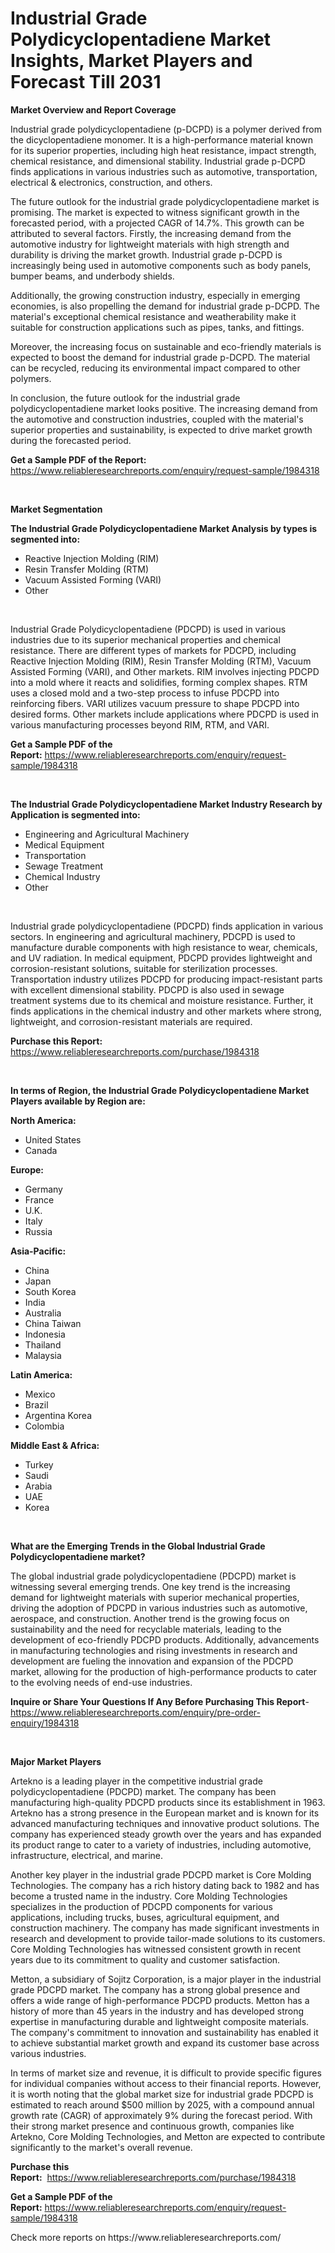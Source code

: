 <p><h1>Industrial Grade Polydicyclopentadiene Market Insights, Market Players and Forecast Till 2031</h1></p><p><strong>Market Overview and Report Coverage</strong></p>
<p><p>Industrial grade polydicyclopentadiene (p-DCPD) is a polymer derived from the dicyclopentadiene monomer. It is a high-performance material known for its superior properties, including high heat resistance, impact strength, chemical resistance, and dimensional stability. Industrial grade p-DCPD finds applications in various industries such as automotive, transportation, electrical & electronics, construction, and others.</p><p>The future outlook for the industrial grade polydicyclopentadiene market is promising. The market is expected to witness significant growth in the forecasted period, with a projected CAGR of 14.7%. This growth can be attributed to several factors. Firstly, the increasing demand from the automotive industry for lightweight materials with high strength and durability is driving the market growth. Industrial grade p-DCPD is increasingly being used in automotive components such as body panels, bumper beams, and underbody shields.</p><p>Additionally, the growing construction industry, especially in emerging economies, is also propelling the demand for industrial grade p-DCPD. The material's exceptional chemical resistance and weatherability make it suitable for construction applications such as pipes, tanks, and fittings.</p><p>Moreover, the increasing focus on sustainable and eco-friendly materials is expected to boost the demand for industrial grade p-DCPD. The material can be recycled, reducing its environmental impact compared to other polymers.</p><p>In conclusion, the future outlook for the industrial grade polydicyclopentadiene market looks positive. The increasing demand from the automotive and construction industries, coupled with the material's superior properties and sustainability, is expected to drive market growth during the forecasted period.</p></p>
<p><strong>Get a Sample PDF of the Report:</strong> <a href="https://www.reliableresearchreports.com/enquiry/request-sample/1984318">https://www.reliableresearchreports.com/enquiry/request-sample/1984318</a></p>
<p>&nbsp;</p>
<p><strong>Market Segmentation</strong></p>
<p><strong>The Industrial Grade Polydicyclopentadiene Market Analysis by types is segmented into:</strong></p>
<p><ul><li>Reactive Injection Molding (RIM)</li><li>Resin Transfer Molding (RTM)</li><li>Vacuum Assisted Forming (VARI)</li><li>Other</li></ul></p>
<p>&nbsp;</p>
<p><p>Industrial Grade Polydicyclopentadiene (PDCPD) is used in various industries due to its superior mechanical properties and chemical resistance. There are different types of markets for PDCPD, including Reactive Injection Molding (RIM), Resin Transfer Molding (RTM), Vacuum Assisted Forming (VARI), and Other markets. RIM involves injecting PDCPD into a mold where it reacts and solidifies, forming complex shapes. RTM uses a closed mold and a two-step process to infuse PDCPD into reinforcing fibers. VARI utilizes vacuum pressure to shape PDCPD into desired forms. Other markets include applications where PDCPD is used in various manufacturing processes beyond RIM, RTM, and VARI.</p></p>
<p><strong>Get a Sample PDF of the Report:</strong>&nbsp;<a href="https://www.reliableresearchreports.com/enquiry/request-sample/1984318">https://www.reliableresearchreports.com/enquiry/request-sample/1984318</a></p>
<p>&nbsp;</p>
<p><strong>The Industrial Grade Polydicyclopentadiene Market Industry Research by Application is segmented into:</strong></p>
<p><ul><li>Engineering and Agricultural Machinery</li><li>Medical Equipment</li><li>Transportation</li><li>Sewage Treatment</li><li>Chemical Industry</li><li>Other</li></ul></p>
<p>&nbsp;</p>
<p><p>Industrial grade polydicyclopentadiene (PDCPD) finds application in various sectors. In engineering and agricultural machinery, PDCPD is used to manufacture durable components with high resistance to wear, chemicals, and UV radiation. In medical equipment, PDCPD provides lightweight and corrosion-resistant solutions, suitable for sterilization processes. Transportation industry utilizes PDCPD for producing impact-resistant parts with excellent dimensional stability. PDCPD is also used in sewage treatment systems due to its chemical and moisture resistance. Further, it finds applications in the chemical industry and other markets where strong, lightweight, and corrosion-resistant materials are required.</p></p>
<p><strong>Purchase this Report:</strong>&nbsp; <a href="https://www.reliableresearchreports.com/purchase/1984318">https://www.reliableresearchreports.com/purchase/1984318</a></p>
<p>&nbsp;</p>
<p><strong>In terms of Region, the Industrial Grade Polydicyclopentadiene Market Players available by Region are:</strong></p>
<p>
    <p> <strong> North America: </strong>
        <ul>
            <li>United States</li>
            <li>Canada</li>
        </ul>
        </p> 
    <p> <strong> Europe: </strong>
        <ul>
            <li>Germany</li>
            <li>France</li>
            <li>U.K.</li>
            <li>Italy</li>
            <li>Russia</li>
        </ul>
        </p> 
    <p> <strong> Asia-Pacific: </strong>
        <ul>
            <li>China</li>
            <li>Japan</li>
            <li>South Korea</li>
            <li>India</li>
            <li>Australia</li>
            <li>China Taiwan</li>
            <li>Indonesia</li>
            <li>Thailand</li>
            <li>Malaysia</li>
        </ul>
        </p> 
    <p> <strong> Latin America: </strong>
        <ul>
            <li>Mexico</li>
            <li>Brazil</li>
            <li>Argentina Korea</li>
            <li>Colombia</li>
        </ul>
        </p> 
    <p> <strong> Middle East & Africa: </strong>
        <ul>
            <li>Turkey</li>
            <li>Saudi</li>
            <li>Arabia</li>
            <li>UAE</li>
            <li>Korea</li>
        </ul>
    </p>
    </p>
<p>&nbsp;</p>
<p><strong>What are the Emerging Trends in the Global Industrial Grade Polydicyclopentadiene market?</strong></p>
<p><p>The global industrial grade polydicyclopentadiene (PDCPD) market is witnessing several emerging trends. One key trend is the increasing demand for lightweight materials with superior mechanical properties, driving the adoption of PDCPD in various industries such as automotive, aerospace, and construction. Another trend is the growing focus on sustainability and the need for recyclable materials, leading to the development of eco-friendly PDCPD products. Additionally, advancements in manufacturing technologies and rising investments in research and development are fueling the innovation and expansion of the PDCPD market, allowing for the production of high-performance products to cater to the evolving needs of end-use industries.</p></p>
<p><strong>Inquire or Share Your Questions If Any Before Purchasing This Report</strong>- <a href="https://www.reliableresearchreports.com/enquiry/pre-order-enquiry/1984318">https://www.reliableresearchreports.com/enquiry/pre-order-enquiry/1984318</a></p>
<p>&nbsp;</p>
<p><strong>Major Market Players</strong></p>
<p><p>Artekno is a leading player in the competitive industrial grade polydicyclopentadiene (PDCPD) market. The company has been manufacturing high-quality PDCPD products since its establishment in 1963. Artekno has a strong presence in the European market and is known for its advanced manufacturing techniques and innovative product solutions. The company has experienced steady growth over the years and has expanded its product range to cater to a variety of industries, including automotive, infrastructure, electrical, and marine.</p><p>Another key player in the industrial grade PDCPD market is Core Molding Technologies. The company has a rich history dating back to 1982 and has become a trusted name in the industry. Core Molding Technologies specializes in the production of PDCPD components for various applications, including trucks, buses, agricultural equipment, and construction machinery. The company has made significant investments in research and development to provide tailor-made solutions to its customers. Core Molding Technologies has witnessed consistent growth in recent years due to its commitment to quality and customer satisfaction.</p><p>Metton, a subsidiary of Sojitz Corporation, is a major player in the industrial grade PDCPD market. The company has a strong global presence and offers a wide range of high-performance PDCPD products. Metton has a history of more than 45 years in the industry and has developed strong expertise in manufacturing durable and lightweight composite materials. The company's commitment to innovation and sustainability has enabled it to achieve substantial market growth and expand its customer base across various industries.</p><p>In terms of market size and revenue, it is difficult to provide specific figures for individual companies without access to their financial reports. However, it is worth noting that the global market size for industrial grade PDCPD is estimated to reach around $500 million by 2025, with a compound annual growth rate (CAGR) of approximately 9% during the forecast period. With their strong market presence and continuous growth, companies like Artekno, Core Molding Technologies, and Metton are expected to contribute significantly to the market's overall revenue.</p></p>
<p><strong>Purchase this Report:</strong>&nbsp;&nbsp;<a href="https://www.reliableresearchreports.com/purchase/1984318">https://www.reliableresearchreports.com/purchase/1984318</a></p>
<p></p>
<p><strong>Get a Sample PDF of the Report:</strong>&nbsp;<a href="https://www.reliableresearchreports.com/enquiry/request-sample/1984318">https://www.reliableresearchreports.com/enquiry/request-sample/1984318</a></p>
<p>Check more reports on https://www.reliableresearchreports.com/</p>